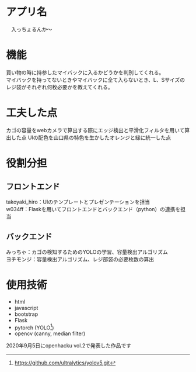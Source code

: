 # アプリ名
　入っちょるんか〜
  
# 機能
買い物の時に持参したマイバックに入るかどうかを判別してくれる。  
マイバックを持ってないときやマイバックに全て入らないとき、L、Sサイズのレジ袋がそれぞれ何枚必要かを教えてくれる。  
  
# 工夫した点
カゴの容量をwebカメラで算出する際にエッジ検出と平滑化フィルタを用いて算出した点
UIの配色を山口県の特色を生かしたオレンジと緑に統一した点
  
# 役割分担
## フロントエンド
takoyaki_hiro：UIのテンプレートとプレゼンテーションを担当<br>
w034ff：Flaskを用いてフロントエンドとバックエンド（python）の連携を担当<br>
## バックエンド
みっちゃ：カゴの検知するためのYOLOの学習、容量検出アルゴリズム<br>
ヨチモンジ：容量検出アルゴリズム、レジ部袋の必要枚数の算出<br>
  
# 使用技術
- html
- javascript
- bootstrap
- Flask
- pytorch (YOLO[^1])
- opencv (canny, median filter)

  


<p> 2020年9月5日にopenhacku vol.2で発表した作品です </p>

[^1]: https://github.com/ultralytics/yolov5.git
